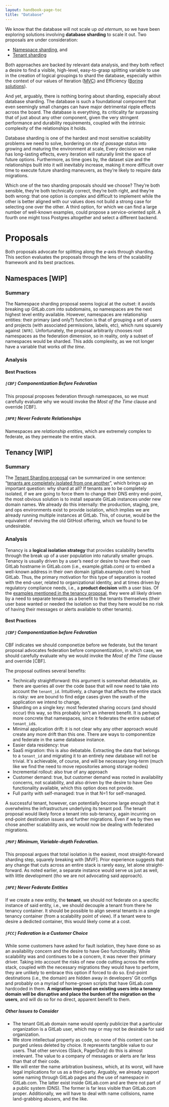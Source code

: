 ```yaml
---
layout: handbook-page-toc
title: "Database"
---
```




We know that the database will not scale up *ad eternum*, so we have been exploring solutions involving **database sharding** to scale it out. Two proposals are under consideration:

- [Namespace sharding](https://about.gitlab.com/handbook/engineering/development/enablement/database/doc/root-namespace-sharding.html), and
- [Tenant sharding](https://docs.google.com/document/d/12KDzzeiqs0C9GnQtuPE8BJZVqrfsEBUy3vFD7_RFfho/edit)

Both approaches are backed by relevant data analysis, and they both reflect a desire to find a visible, high-level, easy-to-grasp splitting variable to use in the creation of logical groupings to shard the database, especially within the context of our values of Iteration ([MVC](https://about.gitlab.com/handbook/values/#minimal-viable-change-mvc)) and Efficiency ([Boring solutions](https://about.gitlab.com/handbook/values/#boring-solutions)).

And yet, arguably, there is nothing boring about sharding, especially about database sharding. The database is such a foundational component that even seemingly small changes can have major detrimental ripple effects across the board. The database is everything, its criticality far surpassing that of just about any other component, given the very stringent performance and durability requirements, coupled with the intrinsic complexity of the relationships it holds.

Database sharding is one of the hardest and most sensitive scalability problems we need to solve, bordering on *rite of passage* status into growing and maturing the environment at scale, Every decision we make has long-lasting effects, every iteration will naturally limit the space of future options. Furthermore, as time goes by, the dataset size and the relationships built into it will inevitably increase, making it more difficult over time to execute future sharding maneuvers, as they’re likely to require data migrations.

Which one of the two sharding proposals should we choose? They’re both sensible, they’re both technically correct, they’re both right, and they’re both wrong: that one option is complex and difficult to implement while the other is better aligned with our values does not build a strong case for selecting one over the other. A third option, for which we can find a large number of well-known examples, could propose a service-oriented split. A fourth one might toss Postgres altogether and select a different backend.

# Proposals

Both proposals advocate for splitting along the **`z`**-axis through sharding. This section evaluates the proposals through the lens of the scalability framework and its best practices.

## Namespaces [WIP]

### Summary

The Namespace sharding proposal seems logical at the outset: it avoids breaking up GitLab.com into subdomains, so namespaces are the next highest level entity available. However, namespaces are relationship entities: their primary (and only?) function is that of grouping a set of users and projects (with associated permissions, labels, etc), which runs squarely against `[NFR]`. Unfortunately, the proposal arbitrarily chooses root namespaces as the federation dimension, so in reality, only a subset of namespaces would be sharded. This adds complexity, as we not longer have a variable that works *all the time*.

### Analysis

#### Best Practices

##### `[CBF]` Componentization Before Federation

This proposal proposes federation through namespaces, so we must carefully evaluate why we would invoke the *Most of the Time* clause and override [CBF].

##### `[NFR]` Never Federate Relationships

Namespaces are *relationship entitie*s, which are extremely complex to federate, as they permeate the entire stack.

## Tenancy [WIP]

### Summary

The [Tenant Sharding proposal](https://docs.google.com/document/d/12KDzzeiqs0C9GnQtuPE8BJZVqrfsEBUy3vFD7_RFfho/) can be summarized in one sentence: “[tenants are completely isolated from one another](https://docs.google.com/document/d/12KDzzeiqs0C9GnQtuPE8BJZVqrfsEBUy3vFD7_RFfho/edit#bookmark=id.po3esvyd2k9j)”, which brings up an important question: why shard at all? If tenants are to be completely isolated, if we are going to force them to change their DNS entry end-point, the most obvious solution is to install separate GitLab instances under new domain names. We already do this internally: the production, staging, pre, and ops environments exist to provide isolation, which implies we are already running multiple instances at GitLab. This, of course,  would be the equivalent of reviving the old GitHost offering, which we found to be undesirable.

### Analysis

Tenancy is a **logical isolation strategy** that provides scalability benefits through the break up of a user population into naturally smaller groups. Tenancy is usually driven by a user’s need or desire to have their own GitLab hostname in GitLab.com (i.e., example.gitlab.com) or to embed a well-known address in their own domain (gitlab.example.com) to host GitLab. Thus, the primary motivation for this type of separation is rooted with the end-user, related to organizational identity, and at times driven by regulatory compliance needs, i.e., a **product decision** with a user bias. Of the [examples mentioned in the tenancy proposal](https://docs.google.com/document/d/12KDzzeiqs0C9GnQtuPE8BJZVqrfsEBUy3vFD7_RFfho/edit#bookmark=id.ntqfkww0qoh9), they were all likely driven by a need to separate tenants as a benefit to the tenants themselves (their user base wanted or needed the isolation so that they here would be no risk of having their messages or alerts available to other tenants).

#### Best Practices

##### `[CBF]` Componentization before Federation

CBF indicates we should componetize before we federate, but the tenant proposal advocates federation before componentization, in which case, we should carefully evaluate why we would invoke the *Most of the Time* clause and override [CBF].

The proposal outlines several benefits: 

* Technically straightforward: this argument is somewhat debatable, as there are queries all over the code base that will now need to take into account the `tenant_id`. Intuitively, a change that affects the entire stack is risky: we are bound to find edge cases given the swath of the application we intend to change,
* Sharding on a single key: most federated sharing occurs (and should occur) this way, so this probably isn't an inherent benefit. It is perhaps more concrete that namespaces, since it federates the entire subset of `tenant_id`s.
* Minimal application drift: it is not clear why any other approach would create any more drift than this one. There are ways to componentize and federate in the same database instance.
* Easier data residency: true
* SaaS migration: this is also debatable. Extracting the data that belongs to a `tenant_id` and migrating it to an entirely new database will not be trivial. It's achievable, of course, and will be necessary long-term (much like we find the need to move repositories among storage nodes)
* Incremental rollout: also true of any approach
* Customer demand: true, but customer demand was rooted in availability concerns, not scalability, and also driven by the desire to have Geo functionality available, which this option does not provide.
* Full parity with self-managed: true in that N=1 for self-managed.

A successful tenant, however, can potentially become large enough that it overwhelms the infrastructure underlying its tenant pod. The tenant proposal would likely force a tenant into sub-tenancy, again incurring on end-point destination issues and further migrations. Even if we by then we chose another scalability axis, we would now be dealing with federated migrations.

##### `[MVF]` Minimum, Variable-depth Federation.

This proposal argues that total isolation is the easiest, most straight-forward sharding step, squarely breaking with [MVF]. Prior experience suggests that any change that cuts across an entire stack is rarely easy, let alone straight-forward. As noted earlier, a separate instance would serve us just as well, with little development (tho we are not advocating said approach).

##### `[NFE]` Never Federate Entities

If we create a new entity, the **tenant**, we should not federate on a specific instance of said entity, i.e., we should decouple a tenant from there he tenancy container. It should be possible to align several tenants in a single tenancy container (from a scalability point of view). If a tenant were to desire a dedicted container, this would likely come at a cost.

##### `[FCC]` Federation is a Customer Choice

While some customers have asked for fault isolation, they have done so as an availability concern and the desire to have Geo functionality. While scalability was and continues to be a concern, it was never their primary driver. Taking into account the risks of new code cutting across the entire stack, coupled with the necessary migrations they would have to perform, they are unlikely to embrace this option if forced to do so. End-point destinations (i.e., the domain) are hidden away in developers’ Git configs and probably on a myriad of home-grown scripts that have GitLab.com hardcoded in them. **A migration imposed on existing users into a tenancy domain will be disruptive and place the burden of the migration on the users**, and will do so for no direct, apparent benefit to them.

##### Other Issues to Consider

- The tenant GitLab domain name would openly publicize that a particular organization is a GitLab user, which may or may not be desirable for said organization.
- We store intellectual property as code, so none of this content can be purged unless deleted by choice. It represents tangible value to our users. That other services (Slack, PagerDuty) do this is almost irrelevant. The value to a company of messages or alerts are far less than that of their code.
- We will enter the name arbitration business, which, at its worst, will have legal implications for us as a third-party. Arguably, we already support some naming through GitLab pages and the use of namespace in GitLab.com. The latter exist inside GitLab.com and are there not part of a public system (DNS). The former is far less visible than GitLab.com proper. Additionally, we will have to deal with name collisions, name land-grabbing abusers, and the like.



